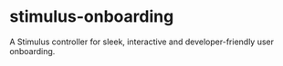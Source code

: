 # stimulus-onboarding
A Stimulus controller for sleek, interactive and developer-friendly user onboarding.
